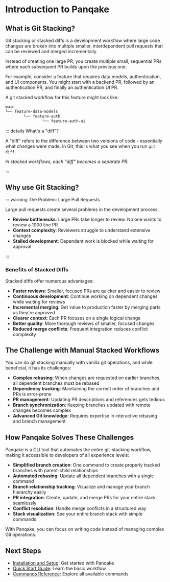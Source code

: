 # Introduction to Panqake

## What is Git Stacking?

Git stacking or stacked diffs is a development workflow where large code changes are broken into multiple smaller, interdependent pull requests that can be reviewed and merged incrementally.

Instead of creating one large PR, you create multiple small, sequential PRs where each subsequent PR builds upon the previous one.

For example, consider a feature that requires data models, authentication, and UI components. You might start with a backend PR, followed by an authentication PR, and finally an authentication UI PR.

A git stacked workflow for this feature might look like:

```bash
main
└── feature-data-models
        └── feature-auth
                └── feature-auth-ui
```

::: details What's a "diff"?

A "diff" refers to the difference between two versions of code - essentially what changes were made. In Git, this is what you see when you run `git diff`.

*In stacked workflows, each "diff" becomes a separate PR.*

:::

## Why use Git Stacking?

::: warning The Problem: Large Pull Requests

Large pull requests create several problems in the development process:

- **Review bottlenecks**: Large PRs take longer to review. No one wants to review a 1000 line PR
- **Context complexity**: Reviewers struggle to understand extensive changes
- **Stalled development**: Dependent work is blocked while waiting for approval

:::

### Benefits of Stacked Diffs

Stacked diffs offer numerous advantages:

- **Faster reviews**: Smaller, focused PRs are quicker and easier to review
- **Continuous development**: Continue working on dependent changes while waiting for reviews
- **Incremental merging**: Get value to production faster by merging parts as they're approved
- **Clearer context**: Each PR focuses on a single logical change
- **Better quality**: More thorough reviews of smaller, focused changes
- **Reduced merge conflicts**: Frequent integration reduces conflict complexity

## The Challenge with Manual Stacked Workflows

You can do git stacking manually with vanilla git operations, and while beneficial, it has its challenges:

- **Complex rebasing**: When changes are requested on earlier branches, all dependent branches must be rebased
- **Dependency tracking**: Maintaining the correct order of branches and PRs is error-prone
- **PR management**: Updating PR descriptions and references gets tedious
- **Branch synchronization**: Keeping branches updated with remote changes becomes complex
- **Advanced Git knowledge**: Requires expertise in interactive rebasing and branch management

## How Panqake Solves These Challenges

Panqake is a CLI tool that automates the entire git-stacking workflow, making it accessible to developers of all experience levels:

- **Simplified branch creation**: One command to create properly tracked branches with parent-child relationships
- **Automated rebasing**: Update all dependent branches with a single command
- **Branch relationship tracking**: Visualize and manage your branch hierarchy easily
- **PR integration**: Create, update, and merge PRs for your entire stack seamlessly
- **Conflict resolution**: Handle merge conflicts in a structured way
- **Stack visualization**: See your entire branch stack with simple commands

With Panqake, you can focus on writing code instead of managing complex Git operations.

## Next Steps

- [Installation and Setup](/installation): Get started with Panqake
- [Quick Start Guide](/quickstart): Learn the basic workflow
- [Commands Reference](/commands): Explore all available commands
